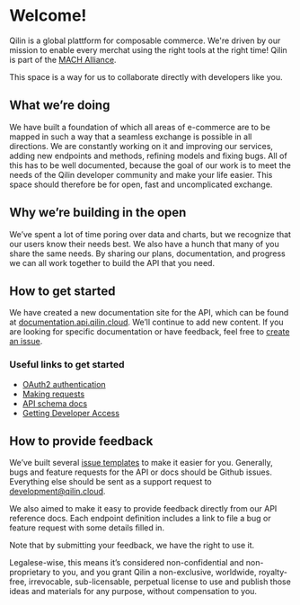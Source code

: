 # Welcome!

Qilin is a global plattform for composable commerce. We're driven by our mission to enable every merchat using the right tools at the right time!
Qilin is part of the [MACH Alliance](https://machalliance.org/).

This space is a way for us to collaborate directly with developers like you.


## What we’re doing

We have built a foundation of which all areas of e-commerce are to be mapped in such a way that a seamless exchange is possible in all directions. We are constantly working on it and improving our services, adding new endpoints and methods, refining models and fixing bugs. All of this has to be well documented, because the goal of our work is to meet the needs of the Qilin developer community and make your life easier. This space should therefore be for open, fast and uncomplicated exchange.


## Why we’re building in the open

We’ve spent a lot of time poring over data and charts, but we recognize that our users know their needs best. We also have a hunch that many of you share the same needs. By sharing our plans, documentation, and progress we can all work together to build the API that you need.


## How to get started

We have created a new documentation site for the API, which can be found at [documentation.api.qilin.cloud](https://documentation.api.qilin.cloud/). We’ll continue to add new content. If you are looking for specific documentation or have feedback, feel free to [create an issue](https://github.com/QilinCloud/api/issues/new/choose).


### Useful links to get started

* [OAuth2 authentication](https://documentation.api.qilin.cloud/)
* [Making requests](https://documentation.api.qilin.cloud/)
* [API schema docs](https://documentation.api.qilin.cloud/)
* [Getting Developer Access](https://documentation.api.qilin.cloud/)


## How to provide feedback

We’ve built several [issue templates](https://github.com/QilinCloud/api/issues/new/choose) to make it easier for you. Generally, bugs and feature requests for the API or docs should be Github issues. Everything else should be sent as a support request to [development@qilin.cloud](mailto:development@qilin.cloud).

We also aimed to make it easy to provide feedback directly from our API reference docs. Each endpoint definition includes a link to file a bug or feature request with some details filled in.

Note that by submitting your feedback, we have the right to use it.

Legalese-wise, this means it’s considered non-confidential and non-proprietary to you, and you grant Qilin a non-exclusive, worldwide, royalty-free, irrevocable, sub-licensable, perpetual license to use and publish those ideas and materials for any purpose, without compensation to you.
